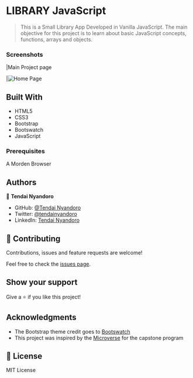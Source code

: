 #  LIBRARY JavaScript

> This is a Small Library App Developed in Vanilla JavaScript. The main objective for this project is to learn about basic JavaScript concepts, functions, arrays and objects.

### Screenshots

|Main Project page

|![Home Page](https://user-images.githubusercontent.com/30318155/108639880-854d7480-749f-11eb-9cc2-fbe3b091aa28.png)

## Built With

- HTML5
- CSS3
- Bootstrap
- Bootswatch
- JavaScript


### Prerequisites

A Morden Browser


## Authors

👤 **Tendai Nyandoro**

- GitHub: [@Tendai Nyandoro](https://github.com/tnyandoro)
- Twitter: [@tendainyandoro](https://twitter.com/tendainyandoro)
- LinkedIn: [Tendai Nyandoro](https://www.linkedin.com/in/tendai-nyandoro/)

## 🤝 Contributing

Contributions, issues and feature requests are welcome!

Feel free to check the [issues page](https://github.com/sinework/Library-v1.1/issues/).

## Show your support

Give a ⭐️ if you like this project!

## Acknowledgments

- The Bootstrap theme credit goes to [Bootswatch](https://bootswatch.com/)
- This project was inspired by the [Microverse](https:www.microverse.org) for the capstone program


## 📝 License

MIT License
